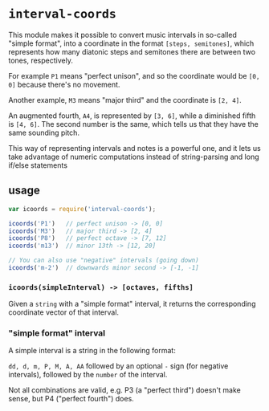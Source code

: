 # `interval-coords`

This module makes it possible to convert music intervals in so-called "simple format",
into a coordinate in the format `[steps, semitones]`, which represents how many
diatonic steps and semitones there are between two tones, respectively.

For example `P1` means "perfect unison", and so the coordinate would be `[0, 0]`
because there's no movement.

Another example, `M3` means "major third" and the coordinate is `[2, 4]`.

An augmented fourth, `A4`, is represented by `[3, 6]`, while a diminished fifth is
`[4, 6]`. The second number is the same, which tells us that they have the same
sounding pitch.

This way of representing intervals and notes is a powerful one, and it lets us
take advantage of numeric computations instead of string-parsing and long
if/else statements

## usage

```js
var icoords = require('interval-coords');

icoords('P1')   // perfect unison -> [0, 0]
icoords('M3')   // major third -> [2, 4]
icoords('P8')   // perfect octave -> [7, 12]
icoords('m13')  // minor 13th -> [12, 20]

// You can also use "negative" intervals (going down)
icoords('m-2')  // downwards minor second -> [-1, -1]
```

### `icoords(simpleInterval) -> [octaves, fifths]`

Given a `string` with a "simple format" interval, it returns the corresponding
coordinate vector of that interval.

### "simple format" interval

A simple interval is a string in the following format:

`dd, d, m, P, M, A, AA` followed by an optional `-` sign (for negative intervals), followed by the
`number` of the interval.

Not all combinations are valid, e.g. P3 (a "perfect third") doesn't make sense,
but P4 ("perfect fourth") does.
